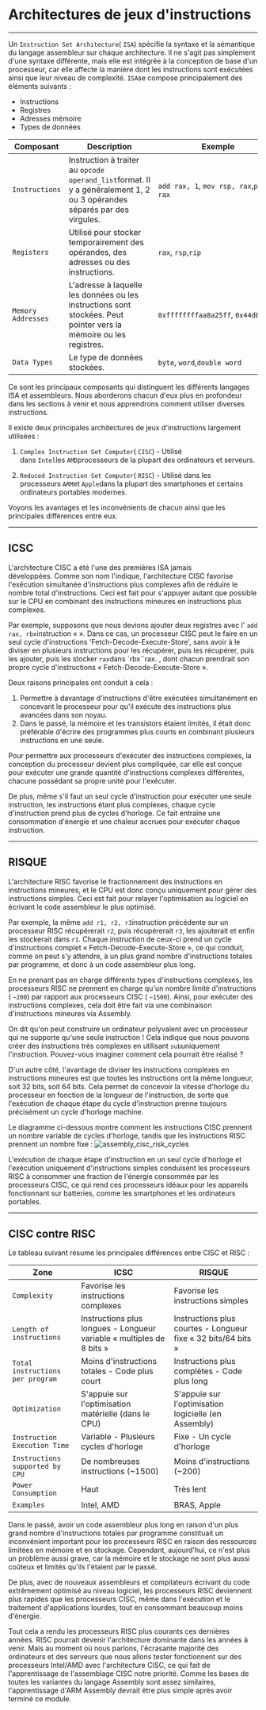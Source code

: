 Architectures de jeux d'instructions
====================================

* * * * *

Un `Instruction Set Architecture`( `ISA`) spécifie la syntaxe et la sémantique du langage assembleur sur chaque architecture. Il ne s'agit pas simplement d'une syntaxe différente, mais elle est intégrée à la conception de base d'un processeur, car elle affecte la manière dont les instructions sont exécutées ainsi que leur niveau de complexité. `ISA`se compose principalement des éléments suivants :

-   Instructions
-   Registres
-   Adresses mémoire
-   Types de données

| Composant | Description | Exemple |
| --- | --- | --- |
| `Instructions` | Instruction à traiter au `opcode operand_list`format. Il y a généralement 1, 2 ou 3 opérandes séparés par des virgules. | `add rax, 1`, `mov rsp, rax`,`push rax` |
| `Registers` | Utilisé pour stocker temporairement des opérandes, des adresses ou des instructions. | `rax`, `rsp`,`rip` |
| `Memory Addresses` | L'adresse à laquelle les données ou les instructions sont stockées. Peut pointer vers la mémoire ou les registres. | `0xffffffffaa8a25ff`, `0x44d0`,`$rax` |
| `Data Types` | Le type de données stockées. | `byte`, `word`,`double word` |

Ce sont les principaux composants qui distinguent les différents langages ISA et assembleurs. Nous aborderons chacun d'eux plus en profondeur dans les sections à venir et nous apprendrons comment utiliser diverses instructions.

Il existe deux principales architectures de jeux d'instructions largement utilisées :

1.  `Complex Instruction Set Computer`( `CISC`) - Utilisé dans `Intel`les `AMD`processeurs de la plupart des ordinateurs et serveurs.

2.  `Reduced Instruction Set Computer`( `RISC`) - Utilisé dans les processeurs `ARM`et `Apple`dans la plupart des smartphones et certains ordinateurs portables modernes.

Voyons les avantages et les inconvénients de chacun ainsi que les principales différences entre eux.

* * * * *

ICSC
----

L'architecture CISC a été l'une des premières ISA jamais développées. Comme son nom l'indique, l'architecture CISC favorise l'exécution simultanée d'instructions plus complexes afin de réduire le nombre total d'instructions. Ceci est fait pour s'appuyer autant que possible sur le CPU en combinant des instructions mineures en instructions plus complexes.

Par exemple, supposons que nous devions ajouter deux registres avec l' `add rax, rbx`instruction « ». Dans ce cas, un processeur CISC peut le faire en un seul cycle d'instructions 'Fetch-Decode-Execute-Store', sans avoir à le diviser en plusieurs instructions pour les récupérer, puis les récupérer, puis les ajouter, puis les stocker `rax`dans `rbx``rax. , dont chacun prendrait son propre cycle d'instructions « Fetch-Decode-Execute-Store ».

Deux raisons principales ont conduit à cela :

1.  Permettre à davantage d'instructions d'être exécutées simultanément en concevant le processeur pour qu'il exécute des instructions plus avancées dans son noyau.
2.  Dans le passé, la mémoire et les transistors étaient limités, il était donc préférable d'écrire des programmes plus courts en combinant plusieurs instructions en une seule.

Pour permettre aux processeurs d'exécuter des instructions complexes, la conception du processeur devient plus compliquée, car elle est conçue pour exécuter une grande quantité d'instructions complexes différentes, chacune possédant sa propre unité pour l'exécuter.

De plus, même s'il faut un seul cycle d'instruction pour exécuter une seule instruction, les instructions étant plus complexes, chaque cycle d'instruction prend plus de cycles d'horloge. Ce fait entraîne une consommation d'énergie et une chaleur accrues pour exécuter chaque instruction.

* * * * *

RISQUE
------

L'architecture RISC favorise le fractionnement des instructions en instructions mineures, et le CPU est donc conçu uniquement pour gérer des instructions simples. Ceci est fait pour relayer l'optimisation au logiciel en écrivant le code assembleur le plus optimisé.

Par exemple, la même `add r1, r2, r3`instruction précédente sur un processeur RISC récupérerait `r2`, puis récupérerait `r3`, les ajouterait et enfin les stockerait dans `r1`. Chaque instruction de ceux-ci prend un cycle d'instructions complet « Fetch-Decode-Execute-Store », ce qui conduit, comme on peut s'y attendre, à un plus grand nombre d'instructions totales par programme, et donc à un code assembleur plus long.

En ne prenant pas en charge différents types d'instructions complexes, les processeurs RISC ne prennent en charge qu'un nombre limité d'instructions ( `~200`) par rapport aux processeurs CISC ( `~1500`). Ainsi, pour exécuter des instructions complexes, cela doit être fait via une combinaison d'instructions mineures via Assembly.

On dit qu'on peut construire un ordinateur polyvalent avec un processeur qui ne supporte qu'une seule instruction ! Cela indique que nous pouvons créer des instructions très complexes en utilisant `sub`uniquement l'instruction. Pouvez-vous imaginer comment cela pourrait être réalisé ?

D'un autre côté, l'avantage de diviser les instructions complexes en instructions mineures est que toutes les instructions ont la même longueur, soit 32 bits, soit 64 bits. Cela permet de concevoir la vitesse d'horloge du processeur en fonction de la longueur de l'instruction, de sorte que l'exécution de chaque étape du cycle d'instruction prenne toujours précisément un cycle d'horloge machine.

Le diagramme ci-dessous montre comment les instructions CISC prennent un nombre variable de cycles d'horloge, tandis que les instructions RISC prennent un nombre fixe : ![assembly_cisc_risk_cycles](https://github.com/dsgsec/Blue-Team/assets/82456829/0681f7e3-5838-472a-9496-a55dd4a24c5c)


L'exécution de chaque étape d'instruction en un seul cycle d'horloge et l'exécution uniquement d'instructions simples conduisent les processeurs RISC à consommer une fraction de l'énergie consommée par les processeurs CISC, ce qui rend ces processeurs idéaux pour les appareils fonctionnant sur batteries, comme les smartphones et les ordinateurs portables.

* * * * *

CISC contre RISC
----------------

Le tableau suivant résume les principales différences entre CISC et RISC :

| Zone | ICSC | RISQUE |
| --- | --- | --- |
| `Complexity` | Favorise les instructions complexes | Favorise les instructions simples |
| `Length of instructions` | Instructions plus longues - Longueur variable « multiples de 8 bits » | Instructions plus courtes - Longueur fixe « 32 bits/64 bits » |
| `Total instructions per program` | Moins d'instructions totales - Code plus court | Instructions plus complètes - Code plus long |
| `Optimization` | S'appuie sur l'optimisation matérielle (dans le CPU) | S'appuie sur l'optimisation logicielle (en Assembly) |
| `Instruction Execution Time` | Variable - Plusieurs cycles d'horloge | Fixe - Un cycle d'horloge |
| `Instructions supported by CPU` | De nombreuses instructions (~1500) | Moins d'instructions (~200) |
| `Power Consumption` | Haut | Très lent |
| `Examples` | Intel, AMD | BRAS, Apple |

Dans le passé, avoir un code assembleur plus long en raison d'un plus grand nombre d'instructions totales par programme constituait un inconvénient important pour les processeurs RISC en raison des ressources limitées en mémoire et en stockage. Cependant, aujourd'hui, ce n'est plus un problème aussi grave, car la mémoire et le stockage ne sont plus aussi coûteux et limités qu'ils l'étaient par le passé.

De plus, avec de nouveaux assembleurs et compilateurs écrivant du code extrêmement optimisé au niveau logiciel, les processeurs RISC deviennent plus rapides que les processeurs CISC, même dans l'exécution et le traitement d'applications lourdes, tout en consommant beaucoup moins d'énergie.

Tout cela a rendu les processeurs RISC plus courants ces dernières années. RISC pourrait devenir l'architecture dominante dans les années à venir. Mais au moment où nous parlons, l'écrasante majorité des ordinateurs et des serveurs que nous allons tester fonctionnent sur des processeurs Intel/AMD avec l'architecture CISC, ce qui fait de l'apprentissage de l'assemblage CISC notre priorité. Comme les bases de toutes les variantes du langage Assembly sont assez similaires, l'apprentissage d'ARM Assembly devrait être plus simple après avoir terminé ce module.
